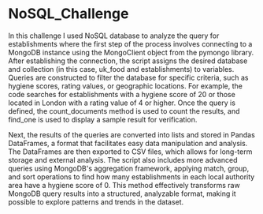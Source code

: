 # NoSQL_Challenge
In this challenge I used NoSQL database to analyze the query for establishments where the first step of the process involves connecting to a MongoDB instance using the MongoClient object from the pymongo library. After establishing the connection, the script assigns the desired database and collection (in this case, uk_food and establishments) to variables. Queries are constructed to filter the database for specific criteria, such as hygiene scores, rating values, or geographic locations. For example, the code searches for establishments with a hygiene score of 20 or those located in London with a rating value of 4 or higher. Once the query is defined, the count_documents method is used to count the results, and find_one is used to display a sample result for verification.

Next, the results of the queries are converted into lists and stored in Pandas DataFrames, a format that facilitates easy data manipulation and analysis. The DataFrames are then exported to CSV files, which allows for long-term storage and external analysis. The script also includes more advanced queries using MongoDB's aggregation framework, applying match, group, and sort operations to find how many establishments in each local authority area have a hygiene score of 0. This method effectively transforms raw MongoDB query results into a structured, analyzable format, making it possible to explore patterns and trends in the dataset.
